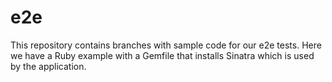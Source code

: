 # e2e

This repository contains branches with sample code for our e2e tests. Here we have a Ruby example with a Gemfile that installs Sinatra which is used by the application.
